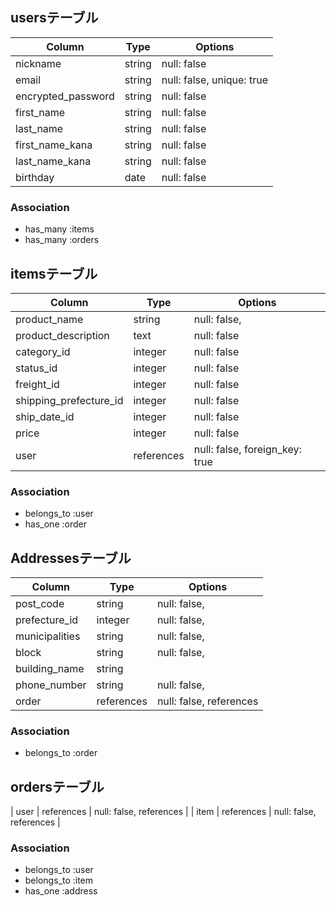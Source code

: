 ## usersテーブル

| Column             | Type   | Options                   |
| ------------------ | ------ | ------------------------- |
| nickname           | string | null: false               |
| email              | string | null: false, unique: true |
| encrypted_password | string | null: false               |
| first_name         | string | null: false               |
| last_name          | string | null: false               |
| first_name_kana    | string | null: false               |
| last_name_kana     | string | null: false               |
| birthday           | date   | null: false               |

### Association

- has_many :items
- has_many :orders


## itemsテーブル

| Column                 | Type       | Options                        |
| ---------------------- | ---------- | ------------------------------ |
| product_name           | string     | null: false,                   |
| product_description    | text       | null: false                    |
| category_id            | integer    | null: false                    |
| status_id              | integer    | null: false                    |
| freight_id             | integer    | null: false                    |
| shipping_prefecture_id | integer    | null: false                    |
| ship_date_id           | integer    | null: false                    |
| price                  | integer    | null: false                    |
| user                   | references | null: false, foreign_key: true |

### Association

- belongs_to :user
- has_one :order


## Addressesテーブル

| Column              | Type       | Options                 |
| ------------------- | ---------- | ----------------------- |
| post_code           | string     | null: false,            |
| prefecture_id       | integer    | null: false,            |
| municipalities      | string     | null: false,            |
| block               | string     | null: false,            |
| building_name       | string     |                         |
| phone_number        | string     | null: false,            |
| order               | references | null: false, references |

### Association

- belongs_to :order


## ordersテーブル

| user      | references | null: false, references |
| item      | references | null: false, references |

### Association
- belongs_to :user
- belongs_to :item
- has_one :address